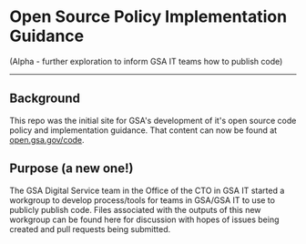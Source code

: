 # Open Source Policy Implementation Guidance
(Alpha - further exploration to inform GSA IT teams how to publish code)

---

## Background
This repo was the initial site for GSA's development of it's open source code policy and implementation guidance.  That content can now be found at [open.gsa.gov/code](https://open.gsa.gov/code/).

## Purpose (a new one!)
The GSA Digital Service team in the Office of the CTO in GSA IT started a workgroup to develop process/tools for teams in GSA/GSA IT to use to publicly publish code.  Files associated with the outputs of this new workgroup can be found here for discussion with hopes of issues being created and pull requests being submitted.
